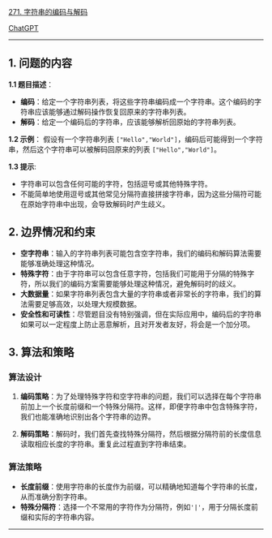 [271. 字符串的编码与解码](https://leetcode.cn/problems/encode-and-decode-strings)

[ChatGPT](https://chat.openai.com/share/6affa1d9-431f-42b0-b178-d7a684e50ed5)

---

## 1. 问题的内容
**1.1 题目描述**：
- **编码**：给定一个字符串列表，将这些字符串编码成一个字符串。这个编码的字符串应该能够通过解码操作恢复回原来的字符串列表。
- **解码**：给定一个编码后的字符串，应该能够解析回原始的字符串列表。

**1.2 示例**：
假设有一个字符串列表 `["Hello","World"]`，编码后可能得到一个字符串，然后这个字符串可以被解码回原来的列表 `["Hello","World"]`。

**1.3 提示**:
- 字符串可以包含任何可能的字符，包括逗号或其他特殊字符。
- 不能简单地使用逗号或其他常见分隔符直接拼接字符串，因为这些分隔符可能在原始字符串中出现，会导致解码时产生歧义。

## 2. 边界情况和约束
- **空字符串**：输入的字符串列表可能包含空字符串，我们的编码和解码算法需要能够准确处理这种情况。
- **特殊字符**：由于字符串可以包含任意字符，包括我们可能用于分隔的特殊字符，所以我们的编码方案需要能够处理这种情况，避免解码时的歧义。
- **大数据量**：如果字符串列表包含大量的字符串或者非常长的字符串，我们的算法需要足够高效，以处理大规模数据。
- **安全性和可读性**：尽管题目没有特别强调，但在实际应用中，编码后的字符串如果可以一定程度上防止恶意解析，且对开发者友好，将会是一个加分项。

## 3. 算法和策略
### 算法设计

1. **编码策略**：为了处理特殊字符和空字符串的问题，我们可以选择在每个字符串前加上一个长度前缀和一个特殊分隔符。这样，即便字符串中包含特殊字符，我们也能准确地识别出各个字符串的边界。
   
2. **解码策略**：解码时，我们首先查找特殊分隔符，然后根据分隔符前的长度信息读取相应长度的字符串。重复此过程直到字符串结束。

### 算法策略

- **长度前缀**：使用字符串的长度作为前缀，可以精确地知道每个字符串的长度，从而准确分割字符串。
- **特殊分隔符**：选择一个不常用的字符作为分隔符，例如`'|'`，用于分隔长度前缀和实际的字符串内容。

---